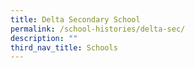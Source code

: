 ```yaml
---
title: Delta Secondary School
permalink: /school-histories/delta-sec/
description: ""
third_nav_title: Schools
---
```


